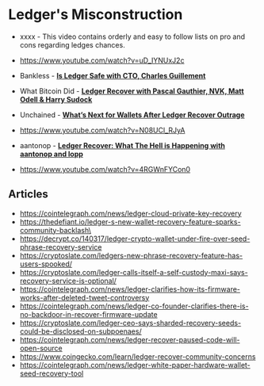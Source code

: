 # Ledger's Misconstruction

- xxxx -
This video contains orderly and easy to follow lists on pro and cons regarding ledges chances.
- https://www.youtube.com/watch?v=uD_IYNUxJ2c

- Bankless - [**Is Ledger Safe with CTO, Charles Guillement**](https://www.youtube.com/watch?v=X7WjuxE6K5w)
- What Bitcoin Did - [**Ledger Recover with Pascal Gauthier, NVK, Matt Odell & Harry Sudock**](https://www.youtube.com/watch?v=M3VjQUcyZSY)
- Unchained - [**What’s Next for Wallets After Ledger Recover Outrage**](https://www.youtube.com/watch?v=XR-Sp8Mhzp0)
- https://www.youtube.com/watch?v=N08UCl_RJyA
- aantonop - [**Ledger Recover: What The Hell is Happening with aantonop and lopp**](https://www.youtube.com/watch?v=9scIevuymZM)
- https://www.youtube.com/watch?v=4RGWnFYCon0


## Articles
- https://cointelegraph.com/news/ledger-cloud-private-key-recovery
- https://thedefiant.io/ledger-s-new-wallet-recovery-feature-sparks-community-backlash\
- https://decrypt.co/140317/ledger-crypto-wallet-under-fire-over-seed-phrase-recovery-service
- https://cryptoslate.com/ledgers-new-phrase-recovery-feature-has-users-spooked/
- https://cryptoslate.com/ledger-calls-itself-a-self-custody-maxi-says-recovery-service-is-optional/
- https://cointelegraph.com/news/ledger-clarifies-how-its-firmware-works-after-deleted-tweet-controversy
- https://cointelegraph.com/news/ledger-co-founder-clarifies-there-is-no-backdoor-in-recover-firmware-update
- https://cryptoslate.com/ledger-ceo-says-sharded-recovery-seeds-could-be-disclosed-on-subpoenaes/
- https://cointelegraph.com/news/ledger-recover-paused-code-will-open-source
- https://www.coingecko.com/learn/ledger-recover-community-concerns
- https://cointelegraph.com/news/ledger-white-paper-hardware-wallet-seed-recovery-tool
